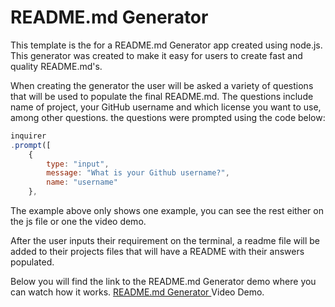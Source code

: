 # README.md Generator
This template is the for a README.md Generator app created using node.js. 
This generator was created to make it easy for users to create fast and quality README.md's.

When creating the generator the user will be asked a variety of questions that will be used to populate the final README.md. The questions include name of project, your GitHub username and which license you want to use, among other questions. 
the questions were prompted using the code below:
```js
inquirer
.prompt([
    {
        type: "input",
        message: "What is your Github username?",
        name: "username"
    },
```
The example above only shows one example, you can see the rest either on the js file or one the video demo.

After the user inputs their requirement on the terminal, a readme file will be added to their projects files that will have a README with their answers populated. 

Below you will find the link to the README.md Generator demo where you can watch how it works.
  <a href= "https://drive.google.com/file/d/1hHv1PCLZNitYTejy8putR2sjuO9g-xdr/view">README.md Generator </a> Video Demo.
